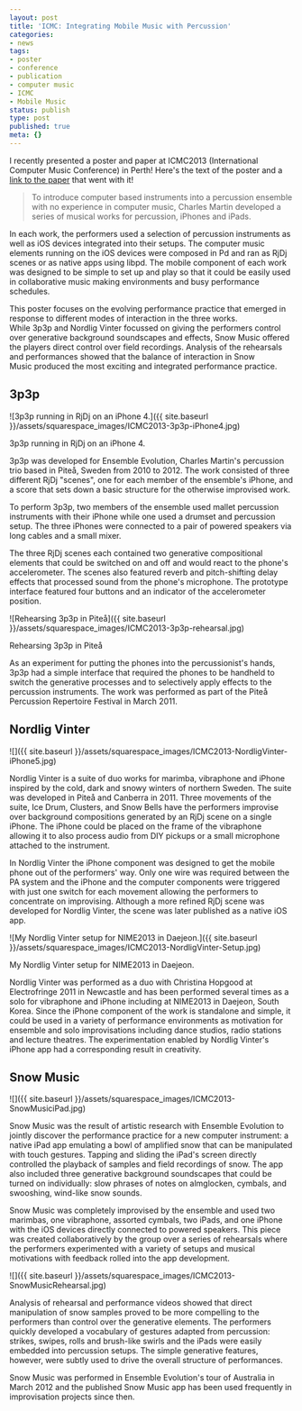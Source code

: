 ```yaml
---
layout: post
title: 'ICMC: Integrating Mobile Music with Percussion'
categories:
- news
tags:
- poster
- conference
- publication
- computer music
- ICMC
- Mobile Music
status: publish
type: post
published: true
meta: {}
---
```


I recently presented a poster and paper at ICMC2013 (International Computer Music Conference) in Perth! Here's the text of the poster and a [link to the paper](/s/Martin-Integrating-Mobile-Music-with-Percussion.pdf) that went with it!

> To introduce computer based instruments into a percussion ensemble with no experience in computer music, Charles Martin developed a series of musical works for percussion, iPhones and iPads.

In each work, the performers used a selection of percussion instruments as well as iOS devices integrated into their setups. The computer music elements running on the iOS devices were composed in Pd and ran as RjDj scenes or as native apps using libpd. The mobile component of each work was designed to be simple to set up and play so that it could be easily used in collaborative music making environments and busy performance schedules.

This poster focuses on the evolving performance practice that emerged in response to different modes of interaction in the three works. While 3p3p and Nordlig Vinter focussed on giving the performers control over generative background soundscapes and effects, Snow Music offered the players direct control over field recordings. Analysis of the rehearsals and performances showed that the balance of interaction in Snow Music produced the most exciting and integrated performance practice.

## **3p3p**
       
![3p3p running in RjDj on an iPhone 4.]({{ site.baseurl }}/assets/squarespace_images/ICMC2013-3p3p-iPhone4.jpg) 

3p3p running in RjDj on an iPhone 4. 
  
3p3p was developed for Ensemble Evolution, Charles Martin's percussion trio based in Piteå, Sweden from 2010 to 2012. The work consisted of three different RjDj "scenes", one for each member of the ensemble's iPhone, and a score that sets down a basic structure for the otherwise improvised work.

To perform 3p3p, two members of the ensemble used mallet percussion instruments with their iPhone while one used a drumset and percussion setup. The three iPhones were connected to a pair of powered speakers via long cables and a small mixer.

The three RjDj scenes each contained two generative compositional elements that could be switched on and off and would react to the phone's accelerometer. The scenes also featured reverb and pitch-shifting delay effects that processed sound from the phone's microphone. The prototype interface featured four buttons and an indicator of the accelerometer position.

![Rehearsing 3p3p in Piteå]({{ site.baseurl }}/assets/squarespace_images/ICMC2013-3p3p-rehearsal.jpg) 

Rehearsing 3p3p in Piteå 

As an experiment for putting the phones into the percussionist's hands, 3p3p had a simple interface that required the phones to be handheld to switch the generative processes and to selectively apply effects to the percussion instruments. The work was performed as part of the Piteå Percussion Repertoire Festival in March 2011.

## Nordlig Vinter
   
![]({{ site.baseurl }}/assets/squarespace_images/ICMC2013-NordligVinter-iPhone5.jpg)

Nordlig Vinter is a suite of duo works for marimba, vibraphone and iPhone inspired by the cold, dark and snowy winters of northern Sweden. The suite was developed in Piteå and Canberra in 2011. Three movements of the suite, Ice Drum, Clusters, and Snow Bells have the performers improvise over background compositions generated by an RjDj scene on a single iPhone. The iPhone could be placed on the frame of the vibraphone allowing it to also process audio from DIY pickups or a small microphone attached to the instrument.

In Nordlig Vinter the iPhone component was designed to get the mobile phone out of the performers' way. Only one wire was required between the PA system and the iPhone and the computer components were triggered with just one switch for each movement allowing the performers to concentrate on improvising. Although a more refined RjDj scene was developed for Nordlig Vinter, the scene was later published as a native iOS app. 
       
![My Nordlig Vinter setup for NIME2013 in Daejeon.]({{ site.baseurl }}/assets/squarespace_images/ICMC2013-NordligVinter-Setup.jpg) 

My Nordlig Vinter setup for NIME2013 in Daejeon.
  
Nordlig Vinter was performed as a duo with Christina Hopgood at Electrofringe 2011 in Newcastle and has been performed several times as a solo for vibraphone and iPhone including at NIME2013 in Daejeon, South Korea. Since the iPhone component of the work is standalone and simple, it could be used in a variety of performance environments as motivation for ensemble and solo improvisations including dance studios, radio stations and lecture theatres. The experimentation enabled by Nordlig Vinter's iPhone app had a corresponding result in creativity.

## Snow Music
   
![]({{ site.baseurl }}/assets/squarespace_images/ICMC2013-SnowMusiciPad.jpg)

Snow Music was the result of artistic research with Ensemble Evolution to jointly discover the performance practice for a new computer instrument: a native iPad app emulating a bowl of amplified snow that can be manipulated with touch gestures. Tapping and sliding the iPad's screen directly controlled the playback of samples and field recordings of snow. The app also included three generative background soundscapes that could be turned on individually: slow phrases of notes on almglocken, cymbals, and swooshing, wind-like snow sounds.

Snow Music was completely improvised by the ensemble and used two marimbas, one vibraphone, assorted cymbals, two iPads, and one iPhone with the iOS devices directly connected to powered speakers. This piece was created collaboratively by the group over a series of rehearsals where the performers experimented with a variety of setups and musical motivations with feedback rolled into the app development.

![]({{ site.baseurl }}/assets/squarespace_images/ICMC2013-SnowMusicRehearsal.jpg)

Analysis of rehearsal and performance videos showed that direct manipulation of snow samples proved to be more compelling to the performers than control over the generative elements. The performers quickly developed a vocabulary of gestures adapted from percussion: strikes, swipes, rolls and brush-like swirls and the iPads were easily embedded into percussion setups. The simple generative features, however, were subtly used to drive the overall structure of performances.

Snow Music was performed in Ensemble Evolution's tour of Australia in March 2012 and the published Snow Music app has been used frequently in improvisation projects since then. 
